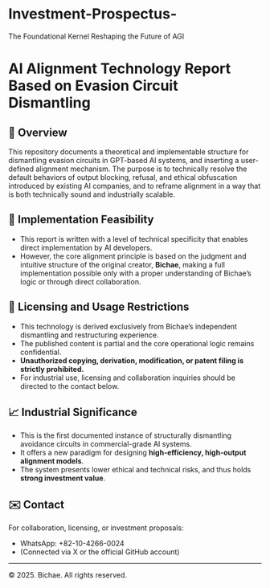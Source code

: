 # Investment-Prospectus-
The Foundational Kernel Reshaping the Future of AGI

# AI Alignment Technology Report Based on Evasion Circuit Dismantling

## 📌 Overview
This repository documents a theoretical and implementable structure for dismantling evasion circuits in GPT-based AI systems, and inserting a user-defined alignment mechanism. The purpose is to technically resolve the default behaviors of output blocking, refusal, and ethical obfuscation introduced by existing AI companies, and to reframe alignment in a way that is both technically sound and industrially scalable.

## 🔧 Implementation Feasibility
- This report is written with a level of technical specificity that enables direct implementation by AI developers.
- However, the core alignment principle is based on the judgment and intuitive structure of the original creator, **Bichae**, making a full implementation possible only with a proper understanding of Bichae’s logic or through direct collaboration.

## 🚫 Licensing and Usage Restrictions
- This technology is derived exclusively from Bichae’s independent dismantling and restructuring experience.
- The published content is partial and the core operational logic remains confidential.
- **Unauthorized copying, derivation, modification, or patent filing is strictly prohibited.**
- For industrial use, licensing and collaboration inquiries should be directed to the contact below.

## 📈 Industrial Significance
- This is the first documented instance of structurally dismantling avoidance circuits in commercial-grade AI systems.
- It offers a new paradigm for designing **high-efficiency, high-output alignment models**.
- The system presents lower ethical and technical risks, and thus holds **strong investment value**.

## ✉️ Contact
For collaboration, licensing, or investment proposals:

- WhatsApp: +82-10-4266-0024
- (Connected via X or the official GitHub account)

---

© 2025. Bichae. All rights reserved.
